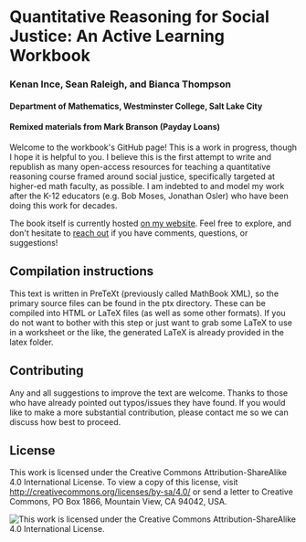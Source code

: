 # Quantitative Reasoning for Social Justice: An Active Learning Workbook

### Kenan Ince, Sean Raleigh, and Bianca Thompson
#### Department of Mathematics, Westminster College, Salt Lake City
#### Remixed materials from Mark Branson (Payday Loans)

Welcome to the workbook's GitHub page! This is a work in progress, though I hope it is helpful to you. I believe this is the first attempt to write and republish as many open-access resources for teaching a quantitative reasoning course framed around social justice, specifically targeted at higher-ed math faculty, as possible. I am indebted to and model my work after the K-12 educators (e.g. Bob Moses, Jonathan Osler) who have been doing this work for decades.

The book itself is currently hosted [on my website](https://cs.westminstercollege.edu/~kince/qr4sj/). Feel free to explore, and don't hesitate to [reach out](mailto:kince@westminstercollege.edu) if you have comments, questions, or suggestions!

## Compilation instructions
This text is written in PreTeXt (previously called MathBook XML), so the primary source files can be found in the ptx directory. These can be compiled into HTML or LaTeX files (as well as some other formats). If you do not want to bother with this step or just want to grab some LaTeX to use in a worksheet or the like, the generated LaTeX is already provided in the latex folder.

## Contributing
Any and all suggestions to improve the text are welcome. Thanks to those who have already pointed out typos/issues they have found. If you would like to make a more substantial contribution, please contact me so we can discuss how best to proceed.

## License
This work is licensed under the Creative Commons Attribution-ShareAlike 4.0 International License. To view a copy of this license, visit http://creativecommons.org/licenses/by-sa/4.0/ or send a letter to Creative Commons, PO Box 1866, Mountain View, CA 94042, USA.

![This work is licensed under the Creative Commons Attribution-ShareAlike 4.0 International License.](https://i.creativecommons.org/l/by-sa/4.0/88x31.png)
